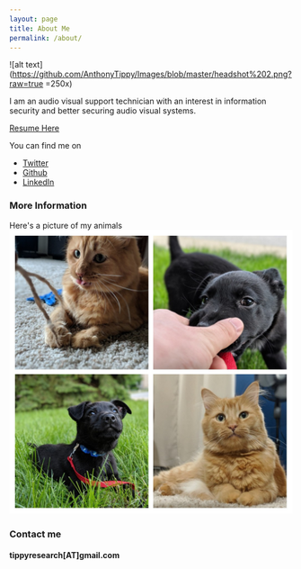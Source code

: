 ```yaml
---
layout: page
title: About Me
permalink: /about/
---
```

![alt text](https://github.com/AnthonyTippy/Images/blob/master/headshot%202.png?raw=true =250x)

I am an audio visual support technician with an interest in information security and better securing audio visual systems.

[Resume Here](https://github.com/AnthonyTippy/Documents/blob/master/Resume%202020.pdf)

You can find me on
- [Twitter](https://twitter.com/Tibbbbz)
- [Github](https://github.com/AnthonyTippy)
- [LinkedIn](https://www.linkedin.com/in/anthony-tippy-05bb96140)




### More Information

Here's a picture of my animals
![](https://github.com/AnthonyTippy/Images/blob/master/20190610_081514-COLLAGE.jpg?raw=true)

### Contact me

#### tippyresearch[AT]gmail.com
